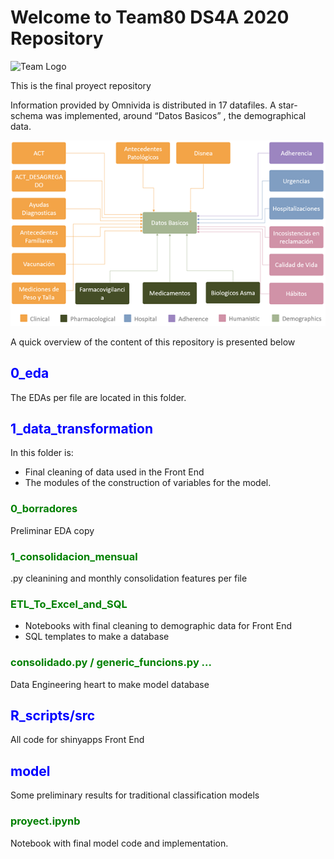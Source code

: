 # Welcome to Team80 DS4A 2020 Repository

![Team Logo](images/logo.jpg)

This is the final proyect repository


Information provided by Omnivida is distributed in 17 datafiles. A star-schema was implemented, around “Datos Basicos” , the demographical data.

![Los Datos](images/datos.png)

A quick overview of the content of this repository is presented below

##  <span style="color:blue"> 0_eda </span>
The EDAs per file are located in this folder.


## <span style="color:blue"> 1_data_transformation  </span>
In this folder is:
- Final cleaning of data used in the Front End
- The modules of the construction of variables for the model.

###  <span style="color:green"> 0_borradores </span>
Preliminar EDA copy

###  <span style="color:green"> 1_consolidacion_mensual </span>
.py cleanining and monthly consolidation features per file

###  <span style="color:green"> ETL_To_Excel_and_SQL </span>
- Notebooks with final cleaning to demographic data for Front End
- SQL templates to make a database

###  <span style="color:green"> consolidado.py / generic_funcions.py ...  </span>
Data Engineering heart to make model database


##  <span style="color:blue"> R_scripts/src </span>
All code for shinyapps Front End

## <span style="color:blue"> model </span>
Some preliminary results for traditional classification models

### <span style="color:green"> proyect.ipynb </span>
Notebook with final model code and implementation.
